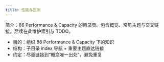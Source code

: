 ```yaml
---
title: 性能与压测
---
```


简介：86 Performance & Capacity 的目录页。包含概览、常见主题与交叉链接。后续在此维护索引与 TODO。

- 目的：组织 86 Performance & Capacity 下的知识
- 结构：子目录 index 导航 + 重要主题直达链接
- 约定：尽量链接到“概念唯一出处”，避免重复
